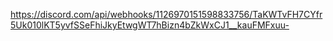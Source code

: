 https://discord.com/api/webhooks/1126970151598833756/TaKWTvFH7CYfr5Uk010lKT5yvfSSeFhiJkyEtwgWT7hBizn4bZkWxCJ1__kauFMFxuu-
